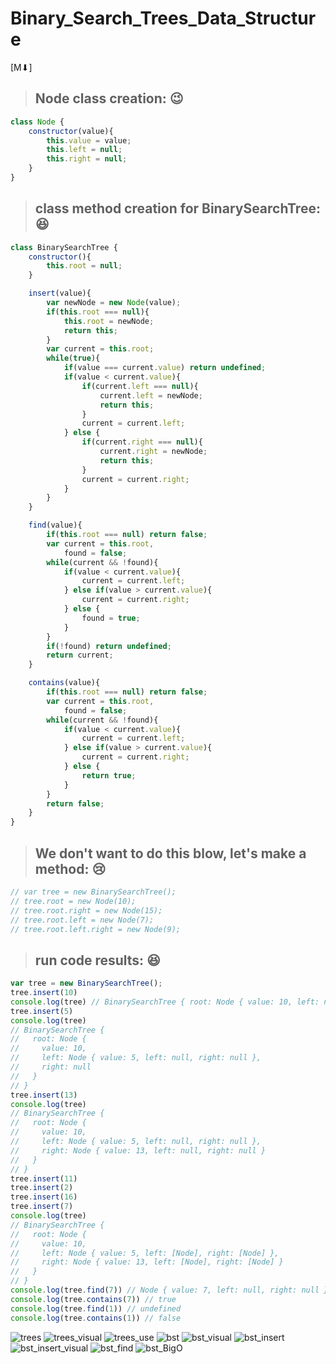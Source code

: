 # Binary_Search_Trees_Data_Structure

[M⬇]
> ## Node class creation: :wink:

``` js
class Node {
    constructor(value){
        this.value = value;
        this.left = null;
        this.right = null;
    }
}
```

> ## class method creation for BinarySearchTree: :laughing:

``` js
class BinarySearchTree {
    constructor(){
        this.root = null;
    }

    insert(value){
        var newNode = new Node(value);
        if(this.root === null){
            this.root = newNode;
            return this;
        }
        var current = this.root;
        while(true){
            if(value === current.value) return undefined;
            if(value < current.value){
                if(current.left === null){
                    current.left = newNode;
                    return this;
                }
                current = current.left;
            } else {
                if(current.right === null){
                    current.right = newNode;
                    return this;
                } 
                current = current.right;
            }
        }
    }

    find(value){
        if(this.root === null) return false;
        var current = this.root,
            found = false;
        while(current && !found){
            if(value < current.value){
                current = current.left;
            } else if(value > current.value){
                current = current.right;
            } else {
                found = true;
            }
        }
        if(!found) return undefined;
        return current;
    }

    contains(value){
        if(this.root === null) return false;
        var current = this.root,
            found = false;
        while(current && !found){
            if(value < current.value){
                current = current.left;
            } else if(value > current.value){
                current = current.right;
            } else {
                return true;
            }
        }
        return false;
    }
}
```

> ## We don't want to do this blow, let's make a method: :cry:
``` js
// var tree = new BinarySearchTree();
// tree.root = new Node(10);
// tree.root.right = new Node(15);
// tree.root.left = new Node(7);
// tree.root.left.right = new Node(9);
```

> ## run code results: :laughing:

``` js
var tree = new BinarySearchTree();
tree.insert(10)
console.log(tree) // BinarySearchTree { root: Node { value: 10, left: null, right: null } }
tree.insert(5)
console.log(tree)
// BinarySearchTree {
//   root: Node {
//     value: 10,
//     left: Node { value: 5, left: null, right: null },
//     right: null
//   }
// }
tree.insert(13)
console.log(tree)
// BinarySearchTree {
//   root: Node {
//     value: 10,
//     left: Node { value: 5, left: null, right: null },
//     right: Node { value: 13, left: null, right: null }
//   }
// }
tree.insert(11)
tree.insert(2)
tree.insert(16)
tree.insert(7)
console.log(tree)
// BinarySearchTree {
//   root: Node {
//     value: 10,
//     left: Node { value: 5, left: [Node], right: [Node] },
//     right: Node { value: 13, left: [Node], right: [Node] }
//   }
// }
console.log(tree.find(7)) // Node { value: 7, left: null, right: null }
console.log(tree.contains(7)) // true
console.log(tree.find(1)) // undefined
console.log(tree.contains(1)) // false

```

![trees](https://github.com/NoriKaneshige/Binary_Search_Trees_Data_Structure/blob/master/trees.png)
![trees_visual](https://github.com/NoriKaneshige/Binary_Search_Trees_Data_Structure/blob/master/trees_visual.png)
![trees_use](https://github.com/NoriKaneshige/Binary_Search_Trees_Data_Structure/blob/master/trees_use.png)
![bst](https://github.com/NoriKaneshige/Binary_Search_Trees_Data_Structure/blob/master/bst.png)
![bst_visual](https://github.com/NoriKaneshige/Binary_Search_Trees_Data_Structure/blob/master/bst_visual.png)
![bst_insert](https://github.com/NoriKaneshige/Binary_Search_Trees_Data_Structure/blob/master/bst_insert.png)
![bst_insert_visual](https://github.com/NoriKaneshige/Binary_Search_Trees_Data_Structure/blob/master/bst_insert_visual.png)
![bst_find](https://github.com/NoriKaneshige/Binary_Search_Trees_Data_Structure/blob/master/bst_find.png)
![bst_BigO](https://github.com/NoriKaneshige/Binary_Search_Trees_Data_Structure/blob/master/bst_BigO.png)
